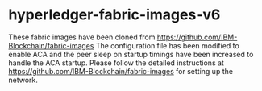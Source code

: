 # hyperledger-fabric-images-v6
These fabric images have been cloned from https://github.com/IBM-Blockchain/fabric-images The configuration file has been modified to enable ACA and the peer sleep on startup timings have been increased to handle the ACA startup.
Please follow the detailed instructions at https://github.com/IBM-Blockchain/fabric-images for setting up the network.
